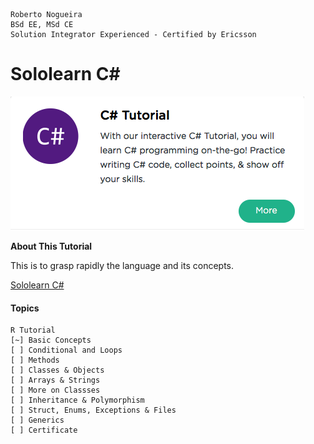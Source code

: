 ```
Roberto Nogueira  
BSd EE, MSd CE
Solution Integrator Experienced - Certified by Ericsson
```
# Sololearn C#

![ebook cover](images/sololearn-csharp.png)

**About This Tutorial**

This is to grasp rapidly the language and its concepts.

[Sololearn C#](https://www.sololearn.com/Play/CSharp)

#### Topics
```
R Tutorial
[~] Basic Concepts
[ ] Conditional and Loops
[ ] Methods
[ ] Classes & Objects
[ ] Arrays & Strings
[ ] More on Classses
[ ] Inheritance & Polymorphism
[ ] Struct, Enums, Exceptions & Files
[ ] Generics
[ ] Certificate
```

